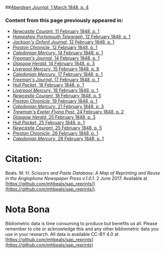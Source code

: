 ##[*Aberdeen Journal*, 1 March 1848, p. 4](https://mhbeals.github.io/sap_html/Aberdeen-Journal/Aberdeen-Journal-1-March-1848-p-4)

### Content from this page previously appeared in:
+ [*Newcastle Courant*, 11 February 1848, p. 1](https://mhbeals.github.io/sap_html/Newcastle-Courant/Newcastle-Courant-11-February-1848-p-1)
+ [*Hampshire Portsmouth Telegraph*, 12 February 1848, p. 1](https://mhbeals.github.io/sap_html/Hampshire-Portsmouth-Telegraph/Hampshire-Portsmouth-Telegraph-12-February-1848-p-1)
+ [*Jackson's Oxford Journal*, 12 February 1848, p. 1](https://mhbeals.github.io/sap_html/Jackson's-Oxford-Journal/Jackson's-Oxford-Journal-12-February-1848-p-1)
+ [*Preston Chronicle*, 12 February 1848, p. 1](https://mhbeals.github.io/sap_html/Preston-Chronicle/Preston-Chronicle-12-February-1848-p-1)
+ [*Caledonian Mercury*, 14 February 1848, p. 1](https://mhbeals.github.io/sap_html/Caledonian-Mercury/Caledonian-Mercury-14-February-1848-p-1)
+ [*Freeman's Journal*, 14 February 1848, p. 1](https://mhbeals.github.io/sap_html/Freeman's-Journal/Freeman's-Journal-14-February-1848-p-1)
+ [*Glasgow Herald*, 14 February 1848, p. 3](https://mhbeals.github.io/sap_html/Glasgow-Herald/Glasgow-Herald-14-February-1848-p-3)
+ [*Liverpool Mercury*, 15 February 1848, p. 8](https://mhbeals.github.io/sap_html/Liverpool-Mercury/Liverpool-Mercury-15-February-1848-p-8)
+ [*Caledonian Mercury*, 17 February 1848, p. 1](https://mhbeals.github.io/sap_html/Caledonian-Mercury/Caledonian-Mercury-17-February-1848-p-1)
+ [*Freeman's Journal*, 17 February 1848, p. 1](https://mhbeals.github.io/sap_html/Freeman's-Journal/Freeman's-Journal-17-February-1848-p-1)
+ [*Hull Packet*, 18 February 1848, p. 1](https://mhbeals.github.io/sap_html/Hull-Packet/Hull-Packet-18-February-1848-p-1)
+ [*Liverpool Mercury*, 18 February 1848, p. 1](https://mhbeals.github.io/sap_html/Liverpool-Mercury/Liverpool-Mercury-18-February-1848-p-1)
+ [*Newcastle Courant*, 18 February 1848, p. 5](https://mhbeals.github.io/sap_html/Newcastle-Courant/Newcastle-Courant-18-February-1848-p-5)
+ [*Preston Chronicle*, 19 February 1848, p. 1](https://mhbeals.github.io/sap_html/Preston-Chronicle/Preston-Chronicle-19-February-1848-p-1)
+ [*Caledonian Mercury*, 21 February 1848, p. 3](https://mhbeals.github.io/sap_html/Caledonian-Mercury/Caledonian-Mercury-21-February-1848-p-3)
+ [*Trewman's Exeter Flying Post*, 24 February 1848, p. 2](https://mhbeals.github.io/sap_html/Trewman's-Exeter-Flying-Post/Trewman's-Exeter-Flying-Post-24-February-1848-p-2)
+ [*Glasgow Herald*, 25 February 1848, p. 3](https://mhbeals.github.io/sap_html/Glasgow-Herald/Glasgow-Herald-25-February-1848-p-3)
+ [*Hull Packet*, 25 February 1848, p. 1](https://mhbeals.github.io/sap_html/Hull-Packet/Hull-Packet-25-February-1848-p-1)
+ [*Newcastle Courant*, 25 February 1848, p. 5](https://mhbeals.github.io/sap_html/Newcastle-Courant/Newcastle-Courant-25-February-1848-p-5)
+ [*Preston Chronicle*, 26 February 1848, p. 1](https://mhbeals.github.io/sap_html/Preston-Chronicle/Preston-Chronicle-26-February-1848-p-1)
+ [*Caledonian Mercury*, 28 February 1848, p. 1](https://mhbeals.github.io/sap_html/Caledonian-Mercury/Caledonian-Mercury-28-February-1848-p-1)
                    
# Citation: 

Beals. M. H. *Scissors and Paste Database: A Map of Reprinting and Reuse in the Anglophone Newspaper Press v.1.0.1.* 2 June 2017. Available at [https://github.com/mhbeals/sap_reprints/](https://github.com/mhbeals/sap_reprints/). 
                    
# Nota Bona

Bibliometric data is time consuming to produce but benefits us all. Please remember to cite or acknowledge this and any other bibliometric data you use in your research. All data is available CC-BY 4.0 at [https://github.com/mhbeals/sap_reprints](https://github.com/mhbeals/sap_reprints)